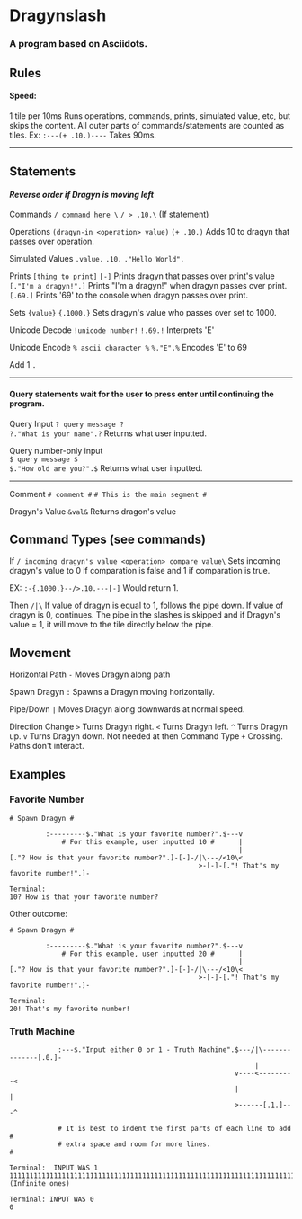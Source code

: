# Dragynslash
### A program based on Asciidots.

## Rules

#### Speed:

1 tile per 10ms
Runs operations, commands, prints, simulated value, etc, but skips the content. All outer parts of commands/statements are counted as tiles.
Ex:
`:---(+ .10.)----` Takes 90ms.

---

## Statements
#### *Reverse order if Dragyn is moving left*

Commands
`/ command here \`
`/ > .10.\` (If statement)

Operations
`(dragyn-in <operation> value)`
`(+ .10.)` Adds 10 to dragyn that passes over operation.

Simulated Values
`.value.`
`.10.`
`."Hello World".`

Prints
`[thing to print]`
`[-]` Prints dragyn that passes over print's value
`[."I'm a dragyn!".]` Prints "I'm a dragyn!" when dragyn passes over print.
`[.69.]` Prints '69' to the console when dragyn passes over print.

Sets
`{value}`
`{.1000.}` Sets dragyn's value who passes over set to 1000.

Unicode Decode
`!unicode number!`
`!.69.!` Interprets 'E'

Unicode Encode
`% ascii character %`
`%."E".%` Encodes 'E' to 69

Add 1
`.`

---

#### Query statements wait for the user to press enter until continuing the program.

Query Input
`? query message ?`                                  
`?."What is your name".?` Returns what user inputted.
                                                    
Query number-only input                                
`$ query message $`                                   
`$."How old are you?".$` Returns what user inputted.

---

Comment
`# comment #`
`# This is the main segment #`

Dragyn's Value
`&val&` Returns dragon's value


## Command Types (see commands)

If
`/ incoming dragyn's value <operation> compare value\`
Sets incoming dragyn's value to 0 if comparation is false and 1 if comparation is true.

EX:
`:-{.1000.}--/>.10.---[-]`
Would return 1.

Then
`/|\`
If value of dragyn is equal to 1, follows the pipe down. If value of dragyn is 0, continues. The pipe in the slashes is skipped and if Dragyn's value = 1, it will move to the tile directly below the pipe.

## Movement

Horizontal Path
`-` Moves Dragyn along path

Spawn Dragyn
`:` Spawns a Dragyn moving horizontally.

Pipe/Down
`|` Moves Dragyn along downwards at normal speed. 

Direction Change
`>` Turns Dragyn right.
`<` Turns Dragyn left.
`^` Turns Dragyn up.
`v` Turns Dragyn down. Not needed at then Command Type
`+` Crossing. Paths don't interact.

## Examples

### Favorite Number

```
# Spawn Dragyn #

         :---------$."What is your favorite number?".$---v
             # For this example, user inputted 10 #      |
                                                         |
[."? How is that your favorite number?".]-[-]-/|\---/<10\<
                                               >-[-]-[."! That's my favorite number!".]-
```
```
Terminal:
10? How is that your favorite number?
```

Other outcome:

```
# Spawn Dragyn #

         :---------$."What is your favorite number?".$---v
             # For this example, user inputted 20 #      |
                                                         |
[."? How is that your favorite number?".]-[-]-/|\---/<10\<
                                               >-[-]-[."! That's my favorite number!".]-
```
```
Terminal:
20! That's my favorite number!
```


### Truth Machine

```
            :---$."Input either 0 or 1 - Truth Machine".$---/|\--------------[.0.]-
                                                             |
                                                        v----<---------<
                                                        |              |
                                                        >------[.1.]---^

            # It is best to indent the first parts of each line to add #
            # extra space and room for more lines.                     # 
```
```
Terminal:  INPUT WAS 1
11111111111111111111111111111111111111111111111111111111111111111111111111111111111
(Infinite ones)
```
```
Terminal: INPUT WAS 0
0
```
